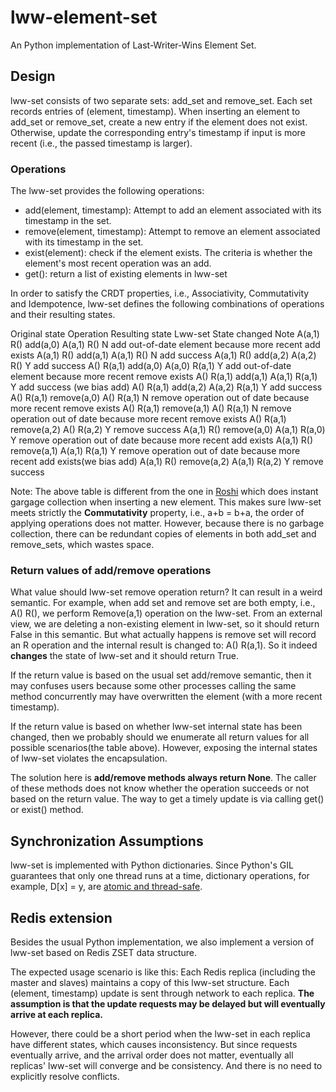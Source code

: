 # lww-element-set
An Python implementation of Last-Writer-Wins Element Set. 
## Design
lww-set consists of two separate sets: add_set and remove_set. Each set records entries of (element, timestamp). When inserting an element to add_set or remove_set, create a new entry if the element does not exist. Otherwise, update the corresponding entry's timestamp if input is more recent (i.e., the passed timestamp is larger).
### Operations
The lww-set provides the following operations:
- add(element, timestamp): Attempt to add an element associated with its  timestamp in the set.
- remove(element, timestamp): Attempt to remove an element associated with its  timestamp in the set.
- exist(element): check if the element exists. The criteria is whether the element's most recent operation was an add.  
- get(): return a list of existing elements in lww-set

In order to satisfy the CRDT properties, i.e., Associativity, Commutativity and Idempotence, lww-set defines the following combinations of operations and their resulting states. 

Original state    Operation    Resulting state    Lww-set State changed    Note
A(a,1) R()    add(a,0)    A(a,1) R()    N    add out-of-date element because more recent add exists
A(a,1) R()    add(a,1)    A(a,1) R()    N    add success
A(a,1) R()    add(a,2)    A(a,2) R()    Y    add success
A() R(a,1)    add(a,0)    A(a,0) R(a,1)    Y    add out-of-date element because more recent remove exists
A() R(a,1)    add(a,1)    A(a,1) R(a,1)    Y    add success (we bias add)
A() R(a,1)    add(a,2)    A(a,2) R(a,1)    Y    add success
A() R(a,1)    remove(a,0)    A() R(a,1)    N    remove operation out of date because more recent remove exists
A() R(a,1)    remove(a,1)    A() R(a,1)    N    remove operation out of date because more recent remove exists
A() R(a,1)    remove(a,2)    A() R(a,2)    Y    remove success
A(a,1) R()    remove(a,0)    A(a,1) R(a,0)    Y    remove operation out of date because more recent add exists
A(a,1) R()    remove(a,1)    A(a,1) R(a,1)    Y    remove operation out of date because more recent add exists(we bias add)
A(a,1) R()    remove(a,2)    A(a,1) R(a,2)    Y    remove success

Note: The above table is different from the one in [Roshi](https://github.com/soundcloud/roshi) which does instant gargage collection when inserting a new element. This makes sure lww-set meets strictly the **Commutativity** property, i.e., a+b = b+a, the order of applying operations does not matter. However, because there is no garbage collection, there can be redundant copies of elements in both add_set and remove_sets, which wastes space. 

### Return values of add/remove operations
What value should lww-set remove operation return? It can result in a weird semantic. For example, when add set and remove set are both empty, i.e., A() R(), we perform Remove(a,1) operation on the lww-set. From an external view, we are deleting a non-existing element in lww-set, so it should return False in this semantic. But what actually happens is remove set will record an R operation and the internal result is changed to: A() R(a,1). So it indeed **changes** the state of lww-set and it should return True.

If the return value is based on the usual set add/remove semantic, then it may confuses users because some other processes calling the same method concurrently may have overwritten the element (with a more recent timestamp). 

If the return value is based on whether lww-set internal state has been changed, then we probably should we enumerate all return values for all possible scenarios(the table above). However, exposing the internal states of lww-set violates the encapsulation. 

The solution here is **add/remove methods always return None**. The caller of these methods does not know whether the operation succeeds or not based on the return value. The way to get a timely update is via calling get() or exist() method. 

## Synchronization Assumptions
lww-set is implemented with Python dictionaries. Since Python's GIL guarantees that only one thread runs at a time, dictionary operations, for example, D[x] = y, are [atomic and thread-safe](http://effbot.org/pyfaq/what-kinds-of-global-value-mutation-are-thread-safe.htm). 
## Redis extension
Besides the usual Python implementation, we also implement a version of lww-set based on Redis ZSET data structure. 

The expected usage scenario is like this: Each Redis replica (including the master and slaves) maintains a copy of this lww-set structure. Each (element, timestamp) update is sent through network to each replica. **The assumption is that the update requests may be delayed but will eventually arrive at each replica.** 

However, there could be a short period when the lww-set in each replica have different states, which causes inconsistency. But since requests eventually arrive, and the arrival order does not matter, eventually all replicas' lww-set will converge and be consistency. And there is no need to explicitly resolve conflicts. 